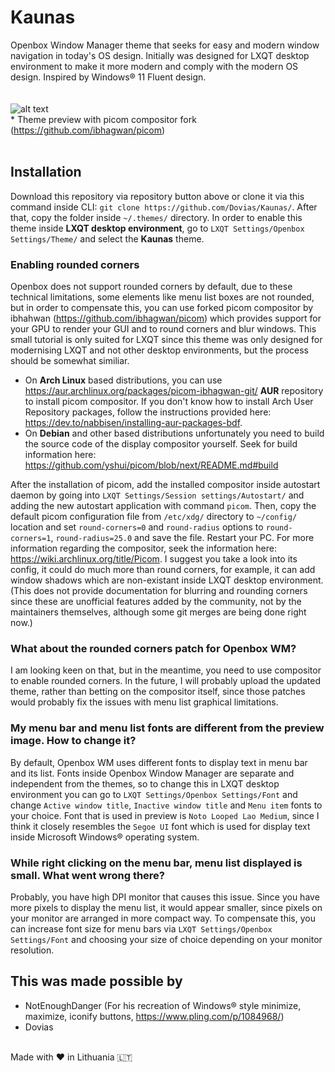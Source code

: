 # Kaunas
Openbox Window Manager theme that seeks for easy and modern window navigation in today's OS design. Initially was designed for LXQT desktop environment to make it more modern and comply with the modern OS design. Inspired by Windows® 11 Fluent design.
<br></br>
<br>
![alt text](https://i.imgur.com/qlTsatZ.png)
</br>
\* Theme preview with picom compositor fork (https://github.com/ibhagwan/picom)
<br></br>
## Installation
Download this repository via repository button above or clone it via this command inside CLI: ``git clone https://github.com/Dovias/Kaunas/``. After that, copy the folder inside ``~/.themes/`` directory. In order to enable this theme inside <b>LXQT desktop environment</b>, go to ``LXQT Settings/Openbox Settings/Theme/`` and select the <b>Kaunas</b> theme.
### Enabling rounded corners
Openbox does not support rounded corners by default, due to these technical limitations, some elements like menu list boxes are not rounded, but in order to compensate this, you can use forked picom compositor by ibhahwan (https://github.com/ibhagwan/picom) which provides support for your GPU to render your GUI and to round corners and blur windows. This small tutorial is only suited for LXQT since this theme was only designed for modernising LXQT and not other desktop environments, but the process should be somewhat similiar.
- On <b>Arch Linux</b> based distributions, you can use https://aur.archlinux.org/packages/picom-ibhagwan-git/ <b>AUR</b> repository to install picom compositor. If you don't know how to install Arch User Repository packages, follow the instructions provided here: https://dev.to/nabbisen/installing-aur-packages-bdf. 
- On <b>Debian</b> and other based distributions unfortunately you need to build the source code of the display compositor yourself. Seek for build information here: https://github.com/yshui/picom/blob/next/README.md#build

After the installation of picom, add the installed compositor inside autostart daemon by going into ``LXQT Settings/Session settings/Autostart/`` and adding the new autostart application with command ``picom``. Then, copy the default picom configuration file from ``/etc/xdg/`` directory to ``~/config/`` location and set ``round-corners=0`` and ``round-radius`` options to ``round-corners=1``, ``round-radius=25.0`` and save the file. Restart your PC. For more information regarding the compositor, seek the information here: https://wiki.archlinux.org/title/Picom. I suggest you take a look into its config, it could do much more than round corners, for example, it can add window shadows which are non-existant inside LXQT desktop environment. (This does not provide documentation for blurring and rounding corners since these are unofficial features added by the community, not by the maintainers themselves, although some git merges are being done right now.)
### What about the rounded corners patch for Openbox WM?
I am looking keen on that, but in the meantime, you need to use compositor to enable rounded corners. In the future, I will probably upload the updated theme, rather than betting on the compositor itself, since those patches would probably fix the issues with menu list graphical limitations.
### My menu bar and menu list fonts are different from the preview image. How to change it?
By default, Openbox WM uses different fonts to display text in menu bar and its list. Fonts inside Openbox Window Manager are separate and independent from the themes, so to change this in LXQT desktop environment you can go to ``LXQT Settings/Openbox Settings/Font`` and change ``Active window title``, ``Inactive window title`` and ``Menu item`` fonts to your choice. Font that is used in preview is ``Noto Looped Lao Medium``, since I think it closely resembles the ``Segoe UI`` font which is used for display text inside Microsoft Windows® operating system. 
### While right clicking on the menu bar, menu list displayed is small. What went wrong there?
Probably, you have high DPI monitor that causes this issue. Since you have more pixels to display the menu list, it would appear smaller, since pixels on your monitor are arranged in more compact way. To compensate this, you can increase font size for menu bars via ``LXQT Settings/Openbox Settings/Font`` and choosing your size of choice depending on your monitor resolution.
## This was made possible by
- NotEnoughDanger (For his recreation of Windows® style minimize, maximize, iconify buttons, https://www.pling.com/p/1084968/)
- Dovias
<br>
Made with ♥ in Lithuania 🇱🇹
</br>
